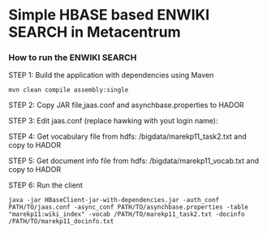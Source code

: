 # Simple HBASE based ENWIKI SEARCH in Metacentrum 

### How to run the ENWIKI SEARCH

STEP 1: Build the application with dependencies using Maven

```Shell
mvn clean compile assembly:single
```

STEP 2: Copy JAR file,jaas.conf and asynchbase.properties to HADOR

STEP 3: Edit jaas.conf (replace hawking with yout login name):

STEP 4: Get vocabulary file from hdfs: /bigdata/marekp11_task2.txt and copy to HADOR

STEP 5: Get document info file from hdfs: /bigdata/marekp11_vocab.txt and copy to HADOR

STEP 6: Run the client

```Shell
java -jar HBaseClient-jar-with-dependencies.jar -auth_conf PATH/TO/jaas.conf -async_conf PATH/TO/asynchbase.properties -table "marekp11:wiki_index" -vocab /PATH/TO/marekp11_task2.txt -docinfo /PATH/TO/marekp11_docinfo.txt
```

